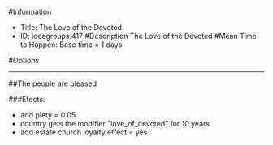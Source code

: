 #Information
 - Title: The Love of the Devoted
 - ID: ideagroups.417
#Description
The Love of the Devoted
#Mean Time to Happen:
Base time = 1 days

#Options

___
##The people are pleased

###Efects:<ul><li>add piety = 0.05</li><li>country gets the modifier "love_of_devoted" for 10 years</li><li>add estate church loyalty effect = yes</li></ul>
